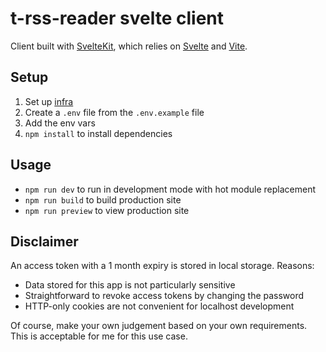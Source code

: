 # t-rss-reader svelte client

Client built with [SvelteKit](https://kit.svelte.dev/), which relies on [Svelte](https://svelte.dev/) and [Vite](https://vitejs.dev/).

## Setup

1. Set up [infra](../../infra/README.md)
2. Create a `.env` file from the `.env.example` file
3. Add the env vars
4. `npm install` to install dependencies

## Usage

- `npm run dev` to run in development mode with hot module replacement
- `npm run build` to build production site
- `npm run preview` to view production site

## Disclaimer

An access token with a 1 month expiry is stored in local storage. Reasons:

- Data stored for this app is not particularly sensitive
- Straightforward to revoke access tokens by changing the password
- HTTP-only cookies are not convenient for localhost development

Of course, make your own judgement based on your own requirements. This is acceptable for me for this use case.

